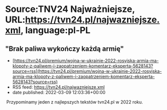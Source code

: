 # Source:TNV24 Najważniejsze, URL:https://tvn24.pl/najwazniejsze.xml, language:pl-PL

## "Brak paliwa wykończy każdą armię"
 - [https://tvn24.pl/premium/wojna-w-ukrainie-2022-rosyjska-armia-ma-klopoty-z-paliwem-i-zaopatrzeniem-komentarz-eksperta-5628143?source=rss](https://tvn24.pl/premium/wojna-w-ukrainie-2022-rosyjska-armia-ma-klopoty-z-paliwem-i-zaopatrzeniem-komentarz-eksperta-5628143?source=rss)
 - RSS feed: https://tvn24.pl/najwazniejsze.xml
 - date published: 2022-03-09 12:03:36+00:00

<img alt="" src="https://tvn24.pl/najnowsze/cdn-zdjecie-weh01m-spalone-cysterny-i-ukrainscy-zolnierze-7-marca-2022-r-5628020/alternates/LANDSCAPE_1280" />
    Przypominamy jeden z najlepszych tekstów tvn24.pl w 2022 roku.


